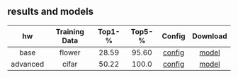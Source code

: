 ## results and models   

|      hw       | Training Data |   Top1-%  |   Top5-%  |                             Config                         |                                                              Download                                                                |
| :-----------: | :-----------: | :-------: |  :------: | :---------------------------------------------------------:|:-----------------------------------------------------------------------------------------------------------------------------------: |
|     base      |     flower    |   28.59   |   95.60   |      [config](../base/config/resnet50_8xb32_flower.py)     |[model](https://download.openmmlab.com/mmclassification/v0/convnext/convnext-tiny_3rdparty_32xb128-noema_in1k_20220222-2908964a.pth)  |
|    advanced   |     cifar     |   50.22   |   100.0   |[config](../advanced/config/efficientnet-b7_b128_cifar10.py)|[model](https://download.openmmlab.com/mmclassification/v0/convnext/convnext-small_3rdparty_32xb128-noema_in1k_20220222-fa001ca5.pth) |
     
